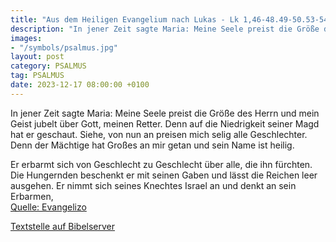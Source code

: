 ```yaml
---
title: "Aus dem Heiligen Evangelium nach Lukas - Lk 1,46-48.49-50.53-54"
description: "In jener Zeit sagte Maria: Meine Seele preist die Größe des Herrn und mein Geist jubelt über Gott, meinen Retter. Denn auf die Niedrigkeit seiner Magd hat er geschaut. Siehe, von nun an preisen mich selig alle Geschlechter. Denn der Mächtige hat Großes an mir getan und sein Name ...."
images:
- "/symbols/psalmus.jpg"
layout: post
category: PSALMUS
tag: PSALMUS
date: 2023-12-17 08:00:00 +0100
---
```

In jener Zeit sagte Maria: Meine Seele preist die Größe des Herrn
und mein Geist jubelt über Gott, meinen Retter.
Denn auf die Niedrigkeit seiner Magd hat er geschaut. Siehe, von nun an preisen mich selig alle Geschlechter.
Denn der Mächtige hat Großes an mir getan und sein Name ist heilig.<!--more-->

Er erbarmt sich von Geschlecht zu Geschlecht über alle, die ihn fürchten.
Die Hungernden beschenkt er mit seinen Gaben und lässt die Reichen leer ausgehen.
Er nimmt sich seines Knechtes Israel an und denkt an sein Erbarmen,<br>
[Quelle: Evangelizo](https://evangeliumtagfuertag.org/DE/gospel)

[Textstelle auf Bibelserver](https://www.bibleserver.com/EU/ps1,46-48.49-50.53-54)
